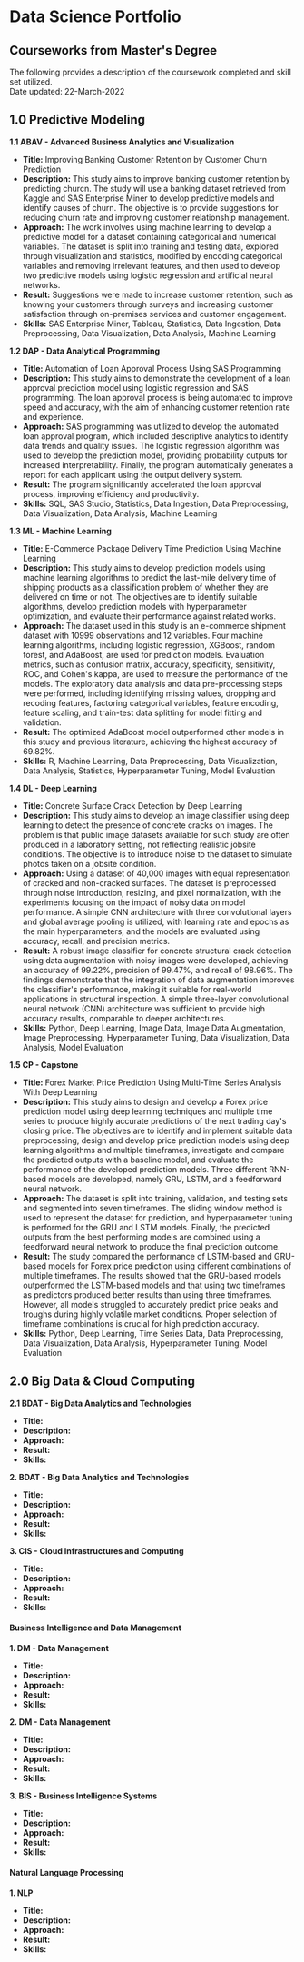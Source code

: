 # Data Science Portfolio
## Courseworks from Master's Degree
The following provides a description of the coursework completed and skill set utilized. \
Date updated: 22-March-2022

## 1.0 Predictive Modeling
**1.1 ABAV - Advanced Business Analytics and Visualization**
- **Title:** Improving Banking Customer Retention by Customer Churn Prediction
- **Description:** This study aims to improve banking customer retention by predicting churcn. The study will use a banking dataset retrieved from Kaggle and SAS Enterprise Miner to develop predictive models and identify causes of churn. The objective is to provide suggestions for reducing churn rate and improving customer relationship management.
- **Approach:** The work involves using machine learning to develop a predictive model for a dataset containing categorical and numerical variables. The dataset is split into training and testing data, explored through visualization and statistics, modified by encoding categorical variables and removing irrelevant features, and then used to develop two predictive models using logistic regression and artificial neural networks.
- **Result:** Suggestions were made to increase customer retention, such as knowing your customers through surveys and increasing customer satisfaction through on-premises services and customer engagement.
- **Skills:** SAS Enterprise Miner, Tableau, Statistics, Data Ingestion, Data Preprocessing, Data Visualization, Data Analysis, Machine Learning


**1.2 DAP - Data Analytical Programming** 
- **Title:** Automation of Loan Approval Process Using SAS Programming
- **Description:** This study aims to demonstrate the development of a loan approval prediction model using logistic regression and SAS programming. The loan approval process is being automated to improve speed and accuracy, with the aim of enhancing customer retention rate and experience.
- **Approach:** SAS programming was utilized to develop the automated loan approval program, which included descriptive analytics to identify data trends and quality issues. The logistic regression algorithm was used to develop the prediction model, providing probability outputs for increased interpretability. Finally, the program automatically generates a report for each applicant using the output delivery system.
- **Result:** The program significantly accelerated the loan approval process, improving efficiency and productivity.
- **Skills:** SQL, SAS Studio, Statistics, Data Ingestion, Data Preprocessing, Data Visualization, Data Analysis, Machine Learning


**1.3 ML - Machine Learning** 
- **Title:** E-Commerce Package Delivery Time Prediction Using Machine Learning
- **Description:** This study aims to develop prediction models using machine learning algorithms to predict the last-mile delivery time of shipping products as a classification problem of whether they are delivered on time or not. The objectives are to identify suitable algorithms, develop prediction models with hyperparameter optimization, and evaluate their performance against related works.
- **Approach:** The dataset used in this study is an e-commerce shipment dataset with 10999 observations and 12 variables. Four machine learning algorithms, including logistic regression, XGBoost, random forest, and AdaBoost, are used for prediction models. Evaluation metrics, such as confusion matrix, accuracy, specificity, sensitivity, ROC, and Cohen's kappa, are used to measure the performance of the models. The exploratory data analysis and data pre-processing steps were performed, including identifying missing values, dropping and recoding features, factoring categorical variables, feature encoding, feature scaling, and train-test data splitting for model fitting and validation.
- **Result:** The optimized AdaBoost model outperformed other models in this study and previous literature, achieving the highest accuracy of 69.82%. 
- **Skills:** R, Machine Learning, Data Preprocessing, Data Visualization, Data Analysis, Statistics, Hyperparameter Tuning, Model Evaluation


**1.4 DL - Deep Learning**
- **Title:** Concrete Surface Crack Detection by Deep Learning
- **Description:** This study aims to develop an image classifier using deep learning to detect the presence of concrete cracks on images. The problem is that public image datasets available for such study are often produced in a laboratory setting, not reflecting realistic jobsite conditions. The objective is to introduce noise to the dataset to simulate photos taken on a jobsite condition.
- **Approach:** Using a dataset of 40,000 images with equal representation of cracked and non-cracked surfaces. The dataset is preprocessed through noise introduction, resizing, and pixel normalization, with the experiments focusing on the impact of noisy data on model performance. A simple CNN architecture with three convolutional layers and global average pooling is utilized, with learning rate and epochs as the main hyperparameters, and the models are evaluated using accuracy, recall, and precision metrics.
- **Result:** A robust image classifier for concrete structural crack detection using data augmentation with noisy images were developed, achieving an accuracy of 99.22%, precision of 99.47%, and recall of 98.96%. The findings demonstrate that the integration of data augmentation improves the classifier's performance, making it suitable for real-world applications in structural inspection. A simple three-layer convolutional neural network (CNN) architecture was sufficient to provide high accuracy results, comparable to deeper architectures.
- **Skills:** Python, Deep Learning, Image Data, Image Data Augmentation, Image Preprocessing, Hyperparameter Tuning, Data Visualization, Data Analysis, Model Evaluation


**1.5 CP - Capstone**
- **Title:** Forex Market Price Prediction Using Multi-Time Series Analysis With Deep Learning
- **Description:** This study aims to design and develop a Forex price prediction model using deep learning techniques and multiple time series to produce highly accurate predictions of the next trading day's closing price. The objectives are to identify and implement suitable data preprocessing, design and develop price prediction models using deep learning algorithms and multiple timeframes, investigate and compare the predicted outputs with a baseline model, and evaluate the performance of the developed prediction models. Three different RNN-based models are developed, namely GRU, LSTM, and a feedforward neural network.
- **Approach:** The dataset is split into training, validation, and testing sets and segmented into seven timeframes. The sliding window method is used to represent the dataset for prediction, and hyperparameter tuning is performed for the GRU and LSTM models. Finally, the predicted outputs from the best performing models are combined using a feedforward neural network to produce the final prediction outcome.
- **Result:** The study compared the performance of LSTM-based and GRU-based models for Forex price prediction using different combinations of multiple timeframes. The results showed that the GRU-based models outperformed the LSTM-based models and that using two timeframes as predictors produced better results than using three timeframes. However, all models struggled to accurately predict price peaks and troughs during highly volatile market conditions. Proper selection of timeframe combinations is crucial for high prediction accuracy.
- **Skills:** Python, Deep Learning, Time Series Data, Data Preprocessing, Data Visualization, Data Analysis, Hyperparameter Tuning, Model Evaluation


## 2.0 Big Data & Cloud Computing
**2.1 BDAT - Big Data Analytics and Technologies**
- **Title:**  
- **Description:** 
- **Approach:**
- **Result:** 
- **Skills:**


**2. BDAT - Big Data Analytics and Technologies**
- **Title:**  
- **Description:** 
- **Approach:**
- **Result:** 
- **Skills:**


**3. CIS - Cloud Infrastructures and Computing**
- **Title:**  
- **Description:** 
- **Approach:**
- **Result:** 
- **Skills:**

#### Business Intelligence and Data Management
**1. DM - Data Management**
- **Title:**  
- **Description:** 
- **Approach:**
- **Result:** 
- **Skills:**


**2. DM - Data Management**
- **Title:**  
- **Description:** 
- **Approach:**
- **Result:** 
- **Skills:**


**3. BIS - Business Intelligence Systems**
- **Title:**  
- **Description:** 
- **Approach:**
- **Result:** 
- **Skills:**


#### Natural Language Processing
**1. NLP**
- **Title:**  
- **Description:** 
- **Approach:**
- **Result:** 
- **Skills:**
